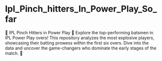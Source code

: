 # Ipl_Pinch_hitters_In_Power_Play_So_far
🏏 IPL Pinch Hitters in Power Play 🏏  Explore the top-performing batsmen in IPL Power Play overs! This repository analyzes the most explosive players, showcasing their batting prowess within the first six overs. Dive into the data and uncover the game-changers who dominate the early stages of the match. 🚀
